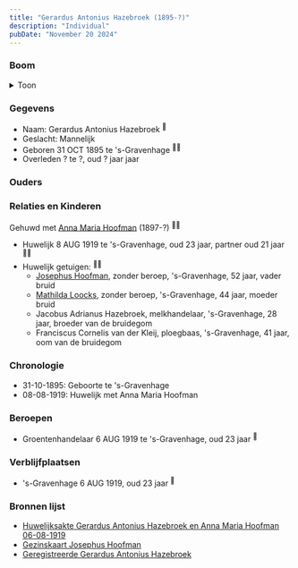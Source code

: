 ```yaml
---
title: "Gerardus Antonius Hazebroek (1895-?)"
description: "Individual"
pubDate: "November 20 2024"
---
```


### Boom
<details><summary>Toon</summary>

![test](https://www.plantuml.com/plantuml/svg/ZP99Ry9038NlyoiiE7122gIKHH6hM7gesWEzz8ASZ0cZp89cXg8KyTyxG5GuLRrPjjzxdooFdKVh3qeoLmYzHuiAKioAt9g3vZCZZGLlKRim8ktPJd22JDXCqgqcjVSbA58fMNThEK-MZ2_tn1vSCudEmOa1mDHOJdQz4rcXoRaaKIZqS0WnEpFMWFThb6Fi9gajoQBb1mSJxOqMeLZXDwNMK543TF0IHUte2NvjwlDuqLbCGzPfAqZoCoI35DDoanhl9Gr2K0lUPcjezVeTQBZcqk8NwHtczA1mnK7A3Mg-oQnnBZK1DKX7CBfGLcWJhH5UqGg4bJ5RXVfE50FK5zDvF8__86btOVAnl91quHD36gh_CbG8oU18d0kTXq7lPjPlzQyOYoYAdZjGboBV-PAaDCU0ScRLmPhDQeDLlFS66vFcuIj-0000)
</details>

### Gegevens
- Naam: Gerardus Antonius Hazebroek <sup><a href="../s00344/" style="text-decoration:none" title="Huwelijksakte Gerardus Antonius Hazebroek en Anna Maria Hoofman 06-08-1919">:link:</a></sup>
- Geslacht: Mannelijk
- Geboren 31 OCT 1895 te 's-Gravenhage <sup><a href="../s00344/" style="text-decoration:none" title="Huwelijksakte Gerardus Antonius Hazebroek en Anna Maria Hoofman 06-08-1919">:link:</a><a href="../s00354/" style="text-decoration:none" title="Geregistreerde Gerardus Antonius Hazebroek">:link:</a></sup>
- Overleden ? te ?, oud ? jaar jaar 

### Ouders

### Relaties en Kinderen

Gehuwd met [Anna Maria Hoofman](../i00203/) (1897-?) <sup><a href="../s00344/" style="text-decoration:none" title="Huwelijksakte Gerardus Antonius Hazebroek en Anna Maria Hoofman 06-08-1919">:link:</a><a href="../s00350/" style="text-decoration:none" title="Gezinskaart Josephus Hoofman">:link:</a></sup>
- Huwelijk 8 AUG 1919 te 's-Gravenhage, oud 23 jaar, partner oud 21 jaar <sup><a href="../s00344/" style="text-decoration:none" title="Huwelijksakte Gerardus Antonius Hazebroek en Anna Maria Hoofman 06-08-1919">:link:</a><a href="../s00350/" style="text-decoration:none" title="Gezinskaart Josephus Hoofman">:link:</a></sup>
- Huwelijk getuigen:  <sup><a href="../s00344/" style="text-decoration:none" title="Huwelijksakte Gerardus Antonius Hazebroek en Anna Maria Hoofman 06-08-1919">:link:</a><a href="../s00350/" style="text-decoration:none" title="Gezinskaart Josephus Hoofman">:link:</a></sup>
  - [Josephus Hoofman](../i00025/), zonder beroep, \'s-Gravenhage, 52 jaar, vader bruid
  - [Mathilda Loocks](../i00194/), zonder beroep, \'s-Gravenhage, 44 jaar, moeder bruid
  - Jacobus Adrianus Hazebroek, melkhandelaar, \'s-Gravenhage, 28 jaar, broeder van de bruidegom
  - Franciscus Cornelis van der Kleij, ploegbaas, \'s-Gravenhage, 41 jaar, oom van de bruidegom

### Chronologie
- 31-10-1895: Geboorte te 's-Gravenhage
- 08-08-1919: Huwelijk met Anna Maria Hoofman

### Beroepen
- Groentenhandelaar 6 AUG 1919 te 's-Gravenhage, oud 23 jaar <sup><a href="../s00344/" style="text-decoration:none" title="Huwelijksakte Gerardus Antonius Hazebroek en Anna Maria Hoofman 06-08-1919">:link:</a></sup>

### Verblijfplaatsen
- 's-Gravenhage  6 AUG 1919, oud 23 jaar  <sup><a href="../s00344/" style="text-decoration:none" title="Huwelijksakte Gerardus Antonius Hazebroek en Anna Maria Hoofman 06-08-1919">:link:</a></sup>

### Bronnen lijst
- [Huwelijksakte Gerardus Antonius Hazebroek en Anna Maria Hoofman 06-08-1919](../s00344/)
- [Gezinskaart Josephus Hoofman](../s00350/)
- [Geregistreerde Gerardus Antonius Hazebroek](../s00354/)